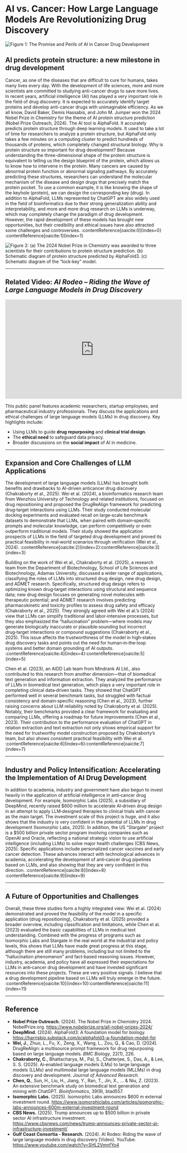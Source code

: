 # AI vs. Cancer: How Large Language Models Are Revolutionizing Drug Discovery

![Figure 1: The Promise and Perils of AI in Cancer Drug Development](static/assets/img/figure1.png)
## AI predicts protein structure: a new milestone in drug development

Cancer, as one of the diseases that are difficult to cure for humans, takes many lives every day. With the development of life sciences, more and more scientists are committed to studying anti-cancer drugs to save more lives. In recent years, artificial intelligence (AI) has played a very important role in the field of drug discovery. It is expected to accurately identify target proteins and develop anti-cancer drugs with unimaginable efficiency. As we all know, David Baker, Demis Hassabis, and John M. Jumper won the 2024 Nobel Prize in Chemistry for the theme of AI protein structure prediction (Nobel Prize Outreach, 2024). The AI tool is AlphaFold. It accurately predicts protein structure through deep learning models. It used to take a lot of time for researchers to analyze a protein structure, but AlphaFold only takes a few minutes on a computing cluster to predict hundreds of thousands of proteins, which completely changed structural biology. Why is protein structure so important for drug development? Because understanding the three-dimensional shape of the protein structure is equivalent to telling us the design blueprint of the protein, which allows us to know how to intervene in the protein. Many cancers are caused by abnormal protein function or abnormal signaling pathways. By accurately predicting these structures, researchers can understand the molecular mechanism of the disease and design drugs that precisely match the protein pocket. To use a common example, it is like knowing the shape of the keyhole (protein), we can design the corresponding key (drug). In addition to AlphaFold, LLMs represented by ChatGPT are also widely used in the field of bioinformatics due to their strong generalization ability and interpretability, and more and more drug research on LLMs is underway, which may completely change the paradigm of drug development. However, the rapid development of these models has brought new opportunities, but their credibility and ethical issues have also attracted some challenges and controversies. :contentReference[oaicite:0]{index=0}&#8203;:contentReference[oaicite:1]{index=1}

![Figure 2: (a) The 2024 Nobel Prize in Chemistry was awarded to three scientists for their contributions to protein structure prediction.  
(b) Schematic diagram of protein structure predicted by AlphaFold3.  
(c) Schematic diagram of the “lock‑key” model.](static/assets/img/figure2.png)

---
## Related Video: *AI Rodeo – Riding the Wave of Large Language Models in Drug Discovery*

<iframe width="560" height="315" src="https://www.youtube.com/embed/SHL2VmnfYo4?si=m1N4YEdkYAVPs50D" title="YouTube video player" frameborder="0" allow="accelerometer; autoplay; clipboard-write; encrypted-media; gyroscope; picture-in-picture; web-share" referrerpolicy="strict-origin-when-cross-origin" allowfullscreen></iframe>

This public panel features academic researchers, startup employees, and pharmaceutical industry professionals. They discuss the applications and ethical challenges of large language models (LLMs) in drug discovery. Key highlights include:
- Using LLMs to guide **drug repurposing** and **clinical trial design**.
- The **ethical need** to safeguard data privacy.
- Broader discussions on the **social impact** of AI in medicine.

---

## Expansion and Core Challenges of LLM Applications

The development of large language models (LLMs) has brought both benefits and drawbacks to AI-driven anticancer drug discovery (Chakraborty et al., 2025). Wei et al. (2024), a bioinformatics research team from Wenzhou University of Technology and related institutions, focused on drug repositioning and proposed the DrugReAlign framework for predicting drug‑target interactions using LLMs. Their study conducted molecular docking experiments and evaluated recall on large‑scale benchmark datasets to demonstrate that LLMs, when paired with domain‑specific prompts and molecular knowledge, can perform competitively or even outperform traditional models. Their study showed the application prospects of LLMs in the field of targeted drug development and proved its practical feasibility in real‑world scenarios through verification (Wei et al., 2024). :contentReference[oaicite:2]{index=2}&#8203;:contentReference[oaicite:3]{index=3}

Building on the work of Wei et al., Chakraborty et al. (2025), a research team from the Department of Biotechnology, School of Life Sciences and Biotechnology, Adamas University, discussed a wider range of applications, classifying the roles of LLMs into structured drug design, new drug design, and ADMET research. Specifically, structured drug design refers to optimizing known drug‑target interactions using structural and sequence data; new drug design focuses on generating novel molecules with therapeutic potential; and ADMET research involves predicting pharmacokinetic and toxicity profiles to assess drug safety and efficacy (Chakraborty et al., 2025). They strongly agreed with Wei et al.’s (2024) view that LLMs can simplify traditional and labor‑intensive processes, but they also emphasized the “hallucination” problem—where models may generate biologically inaccurate or plausible‑sounding but incorrect drug‑target interactions or compound suggestions (Chakraborty et al., 2025). This issue affects the trustworthiness of the model in high‑stakes drug discovery tasks and points out the need for human‑in‑the‑loop systems and better domain grounding of AI outputs. :contentReference[oaicite:4]{index=4}&#8203;:contentReference[oaicite:5]{index=5}

Chen et al. (2023), an AIDD Lab team from Mindrank AI Ltd., also contributed to this research from another dimension—that of biomedical text generation and information extraction. They analyzed the performance of LLMs in biomedical text generation, which plays a very important role in completing clinical data‑driven tasks. They showed that ChatGPT performed well in several benchmark tasks, but struggled with factual consistency and domain‑specific reasoning (Chen et al., 2023), further raising concerns about LLM reliability noted by Chakraborty et al. (2025). Notably, their benchmarks provided a clear framework for evaluating and comparing LLMs, offering a roadmap for future improvements (Chen et al., 2023). Their contribution to the performance evaluation of ChatGPT in relation extraction and text extraction not only shows empirical support for the need for trustworthy model construction proposed by Chakraborty’s team, but also shows consistent practical feasibility with Wei et al. :contentReference[oaicite:6]{index=6}&#8203;:contentReference[oaicite:7]{index=7}

---

## Industry and Policy Intensification: Accelerating the Implementation of AI Drug Development

In addition to academia, industry and government have also begun to invest heavily in the application of artificial intelligence in anti‑cancer drug development. For example, Isomorphic Labs (2025), a subsidiary of DeepMind, recently raised \$600 million to accelerate AI‑driven drug design in an attempt to apply LLM‑designed therapies to clinical trials with cancer as the main target. The investment scale of this project is huge, and it also shows that the industry is very confident in the potential of LLMs in drug development (Isomorphic Labs, 2025). In addition, the US “Stargate” project is a \$500 billion private sector program involving companies such as OpenAI and Oracle, reflecting a national strategic vision to use artificial intelligence (including LLMs) to solve major health challenges (CBS News, 2025). Specific applications include personalized cancer vaccines and early cancer detection. These advances interact with technological advances in academia, accelerating the development of anti‑cancer drug pipelines based on LLMs, and also showing that they are very confident in this direction. :contentReference[oaicite:8]{index=8}&#8203;:contentReference[oaicite:9]{index=9}

---

## A Future of Opportunities and Challenges

Overall, these three studies form a highly integrated view: Wei et al. (2024) demonstrated and proved the feasibility of the model in a specific application (drug repositioning), Chakraborty et al. (2025) provided a broader overview, including classification and limitations, while Chen et al. (2023) evaluated the basic capabilities of LLMs in medical text understanding. Combined with the progress of programs such as Isomorphic Labs and Stargate in the real world at the industrial and policy levels, this shows that LLMs have made great progress at this stage, although there are still many problems, including but not limited to the “hallucination phenomenon” and fact‑based reasoning issues. However, industry, academia, and policy have all expressed their expectations for LLMs in anti‑cancer drug development and have invested significant resources into these projects. These are very positive signals. I believe that a drug development pipeline based on LLMs will truly emerge in the future. :contentReference[oaicite:10]{index=10}&#8203;:contentReference[oaicite:11]{index=11}

---

## Reference

- **Nobel Prize Outreach.** (2024). The Nobel Prize in Chemistry 2024. NobelPrize.org. https://www.nobelprize.org/all-nobel-prizes-2024/  
- **DeepMind.** (2024). AlphaFold3: A foundation model for biology. https://harrisbio.substack.com/p/alphafold3-a-foundation-model-for  
- **Wei, J.**, Zhuo, L., Fu, X., Zeng, X., Wang, L., Zou, Q., & Cao, D. (2024). DrugReAlign: a multisource prompt framework for drug repurposing based on large language models. _BMC Biology_, 22(1), 226.  
- **Chakraborty, C.**, Bhattacharya, M., Pal, S., Chatterjee, S., Das, A., & Lee, S. S. (2025). Ai‑enabled language models (LMs) to large language models (LLMs) and multimodal large language models (MLLMs) in drug discovery and development. _Journal of Advanced Research_.  
- **Chen, Q.**, Sun, H., Liu, H., Jiang, Y., Ran, T., Jin, X., … & Niu, Z. (2023). An extensive benchmark study on biomedical text generation and mining with ChatGPT. _Bioinformatics_, 39(9), btad557.  
- **Isomorphic Labs.** (2025). Isomorphic Labs announces \$600 m external investment round. https://www.isomorphiclabs.com/articles/isomorphic-labs-announces-600m-external-investment-round  
- **CBS News.** (2025). Trump announces up to \$500 billion in private sector AI infrastructure investment. https://www.cbsnews.com/news/trump-announces-private-sector-ai-infrastructure-investment/  
- **Gulf Coast Consortia - Research.** (2024). AI Rodeo: Riding the wave of large language models in drug discovery [Video]. YouTube. https://www.youtube.com/watch?v=SHL2VmnfYo4